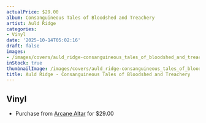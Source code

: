 ```yaml
---
actualPrice: $29.00
album: Consanguineous Tales of Bloodshed and Treachery
artist: Auld Ridge
categories:
- Vinyl
date: '2025-10-14T05:02:16'
draft: false
images:
- /images/covers/auld_ridge-consanguineous_tales_of_bloodshed_and_treachery.jpg
inStock: true
thumbnailImage: /images/covers/auld_ridge-consanguineous_tales_of_bloodshed_and_treachery-thumb.jpg
title: Auld Ridge - Consanguineous Tales of Bloodshed and Treachery
---
```


## Vinyl
* Purchase from [Arcane Altar](https://arcanealtar.bigcartel.com/product/auld-ridge-consanguineous-tales-of-bloodshed-and-treachery-12-lp) for $29.00
